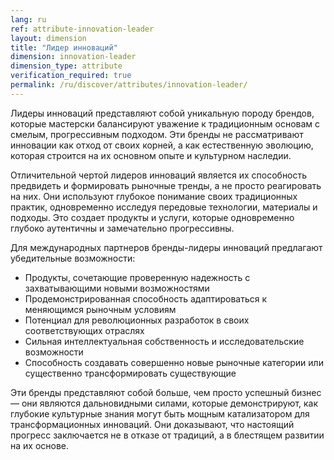 ```yaml
---
lang: ru
ref: attribute-innovation-leader
layout: dimension
title: "Лидер инноваций"
dimension: innovation-leader
dimension_type: attribute
verification_required: true
permalink: /ru/discover/attributes/innovation-leader/
---
```


Лидеры инноваций представляют собой уникальную породу брендов, которые мастерски балансируют уважение к традиционным основам с смелым, прогрессивным подходом. Эти бренды не рассматривают инновации как отход от своих корней, а как естественную эволюцию, которая строится на их основном опыте и культурном наследии.

Отличительной чертой лидеров инноваций является их способность предвидеть и формировать рыночные тренды, а не просто реагировать на них. Они используют глубокое понимание своих традиционных практик, одновременно исследуя передовые технологии, материалы и подходы. Это создает продукты и услуги, которые одновременно глубоко аутентичны и замечательно прогрессивны.

Для международных партнеров бренды-лидеры инноваций предлагают убедительные возможности:
- Продукты, сочетающие проверенную надежность с захватывающими новыми возможностями
- Продемонстрированная способность адаптироваться к меняющимся рыночным условиям
- Потенциал для революционных разработок в своих соответствующих отраслях
- Сильная интеллектуальная собственность и исследовательские возможности
- Способность создавать совершенно новые рыночные категории или существенно трансформировать существующие

Эти бренды представляют собой больше, чем просто успешный бизнес — они являются дальновидными силами, которые демонстрируют, как глубокие культурные знания могут быть мощным катализатором для трансформационных инноваций. Они доказывают, что настоящий прогресс заключается не в отказе от традиций, а в блестящем развитии на их основе.
